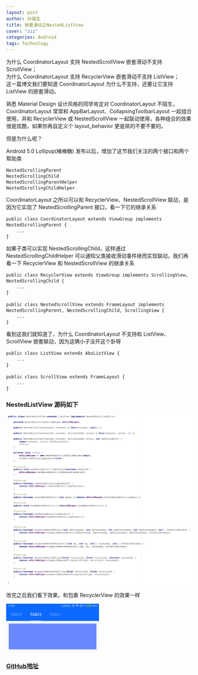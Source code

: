 ```yaml
---
layout: post
author: 孙福生
title: 嵌套滑动之NestedListView
cover: "zzz"
categories: Android
tags: Technology
---
```


为什么 CoordinatorLayout 支持 NestedScrollView 嵌套滑动不支持 ScrollView；  
为什么 CoordinatorLayout 支持 RecyclerView 嵌套滑动不支持 ListView；  
这一篇博文我们要知道 CoordinatorLayout 为什么不支持，还要让它支持 ListView 的嵌套滑动。  

熟悉 Material Design 设计风格的同学肯定对 CoordinatorLayout 不陌生，CoordinatorLayout 常常和 AppBarLayout、CollapsingToolbarLayout 一起组合使用，并和 RecyclerView 或 NestedScrollView 一起联动使用，各种组合的效果很是炫酷，如果你再自定义个 layout_behavior 更是屌的不要不要的。

但是为什么呢？  

Android 5.0 Lollipop(棒棒糖) 发布以后，增加了这节我们关注的两个接口和两个帮助类

    NestedScrollingParent  
    NestedScrollingChild  
    NestedScrollingParentHelper  
    NestedScrollingChildHelper  

CoordinatorLayout 之所以可以和 RecyclerView、NestedScrollView 联动，是因为它实现了 NestedScrollingParent 接口，看一下它的继承关系

    public class CoordinatorLayout extends ViewGroup implements NestedScrollingParent {
        ...
    }

如果子类可以实现 NestedScrollingChild，这样通过 NestedScrollingChildHelper 可以通知父类接收滑动事件继而实现联动，我们再看一下 RecyclerView 和 NestedScrollView 的继承关系

    public class RecyclerView extends ViewGroup implements ScrollingView, NestedScrollingChild {
        ...
    }

    public class NestedScrollView extends FrameLayout implements NestedScrollingParent, NestedScrollingChild, ScrollingView {
        ...
    }

看到这我们就知道了，为什么 CoordinatorLayout 不支持和 ListView、ScrollView 嵌套联动，因为这俩小子没开这个卦呀

    public class ListView extends AbsListView {
        ...
    }

    public class ScrollView extends FrameLayout {
        ...
    }

### NestedListView 源码如下

<img src="/assets/icon1/NestedListView_code1.png"/>  
<img src="/assets/icon1/NestedListView_code2.png"/>

改完之后我们看下效果，和包裹 RecyclerView 的效果一样

<img src="/assets/gifs/NestedScrollable_gif1.gif" style="width: 50%;"/>

### [GitHub地址](https://github.com/sfsheng0322/NestedScrollableDemo)






